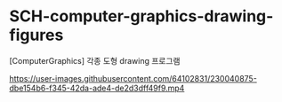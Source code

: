 # SCH-computer-graphics-drawing-figures
[ComputerGraphics] 각종 도형 drawing 프로그램

https://user-images.githubusercontent.com/64102831/230040875-dbe154b6-f345-42da-ade4-de2d3dff49f9.mp4
